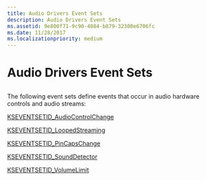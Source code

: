 ```yaml
---
title: Audio Drivers Event Sets
description: Audio Drivers Event Sets
ms.assetid: 9e800f71-9c90-4084-b879-32300e6706fc
ms.date: 11/28/2017
ms.localizationpriority: medium
---
```


# Audio Drivers Event Sets


## <span id="ddk_audio_drivers_event_sets_ks"></span><span id="DDK_AUDIO_DRIVERS_EVENT_SETS_KS"></span>


The following event sets define events that occur in audio hardware controls and audio streams:

[KSEVENTSETID\_AudioControlChange](kseventsetid-audiocontrolchange.md)

[KSEVENTSETID\_LoopedStreaming](kseventsetid-loopedstreaming.md)

[KSEVENTSETID\_PinCapsChange](kseventsetid-pincapschange.md)

[KSEVENTSETID\_SoundDetector](kseventsetid-sounddetector.md)

[KSEVENTSETID\_VolumeLimit](kseventsetid-volumelimit.md)

 

 





